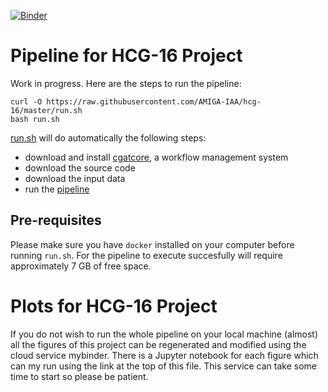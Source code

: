 [![Binder](https://mybinder.org/badge_logo.svg)](https://mybinder.org/v2/gh/AMIGA-IAA/hcg-16/master)

# Pipeline for HCG-16 Project

Work in progress. Here are the steps to run the pipeline:
```
curl -O https://raw.githubusercontent.com/AMIGA-IAA/hcg-16/master/run.sh
bash run.sh
```
[run.sh](https://github.com/AMIGA-IAA/hcg-16/blob/master/run.sh) will do automatically the following steps:
* download and install [cgatcore](https://github.com/cgat-developers/cgat-core/blob/master/README.rst), a workflow management system
* download the source code
* download the input data
* run the [pipeline](https://github.com/AMIGA-IAA/hcg-16/blob/master/cgatcore/pipeline.py)

## Pre-requisites
Please make sure you have `docker` installed on your computer before running `run.sh`. For the pipeline to execute succesfully will require approximately 7 GB of free space.

# Plots for HCG-16 Project

If you do not wish to run the whole pipeline on your local machine (almost) all the figures of this project can be regenerated and modified using the cloud service mybinder. There is a Jupyter notebook for each figure which can my run using the link at the top of this file. This service can take some time to start so please be patient.
